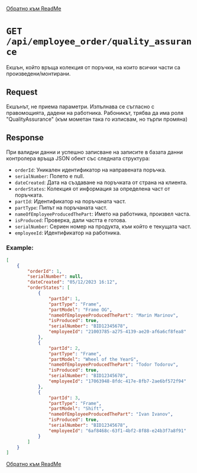 
[Обратно към ReadMe](/README.md)

# `GET /api/employee_оrder/quality_assurance`
Екшън, който връща колекция от поръчки, на които всички части са произведени/монтирани.

## Request
 Екшънът, не приема параметри. Изпълнава се съгласно с правомощията, дадени на работника. Рабоникът, трябва да има роля "QualityAssurance" (към мометан така го изписвам, но търпи промяна)
## Response
При валидни данни и успешно записване на записите в базата данни контролера връща JSON обект със следната структура:

- `orderId`: Уникален идентификатор на направената поръчка.
- `serialNumber`: Полето е null.
- `dateCreated`: Дата на създаване на поръчката от страна на клиента.
- `orderStates`: Колекция от информация за определена част от поръчката.
- `partId`: Идентификатор на поръчаната част.
- `partType`: Пипът на поръчаната част.
- `nameOfEmplоyeeProducedThePart`: Името на работника, произвел часта.
- `isProduced`: Проверка, дали частта е готова. 
- `serialNumber`: Сериен номер на продукта, към който е текущата част.
- `employeeId`: Идентификатор на работника.
### Example:
```json
[
    {
        "orderId": 1,
        "serialNumber": null,
        "dateCreated": "05/12/2023 16:12",
        "orderStates": [
            {
                "partId": 1,
                "partType": "Frame",
                "partModel": "Frame OG",
                "nameOfEmplоyeeProducedThePart": "Marin Marinov",
                "isProduced": true,
                "serialNumber": "BID12345678",
                "employeeId": "21003785-a275-4139-ae20-af6a6cf8fea8"
            },
            {
                "partId": 2,
                "partType": "Frame",
                "partModel": "Wheel of the YearG",
                "nameOfEmplоyeeProducedThePart": "Todor Todorov",
                "isProduced": true,
                "serialNumber": "BID12345678",
                "employeeId": "17063948-8fdc-417e-8fb7-2ae6bf572f94"
            },
            {
                "partId": 3,
                "partType": "Frame",
                "partModel": "Shift",
                "nameOfEmplоyeeProducedThePart": "Ivan Ivanov",
                "isProduced": true,
                "serialNumber": "BID12345678",
                "employeeId": "6af8468c-63f1-4bf2-8f88-e24b3f7a8f91"
            }
        ]
    }
]
```

[Обратно към ReadMe](/README.md)